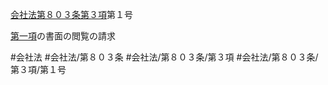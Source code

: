 [会社法第８０３条第３項](会社法＿＿＿＿第８０３条第３項)第１号

[第一項](会社法＿＿＿＿第８０３条第１項)の書面の閲覧の請求


#会社法
#会社法/第８０３条
#会社法/第８０３条/第３項
#会社法/第８０３条/第３項/第１号
